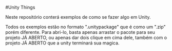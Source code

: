 #Unity Things

Neste repositório conterá exemplos de como se fazer algo em Unity.

Todos os exemplos estão no formato ".unitypackage" que é como um ".zip" porém  diferente.
Para abri-lo, basta apenas arrastar o pacote para seu projeto JÁ ABERTO, ou apenas dar dois clique em cima dele, 
também com o projeto JÁ ABERTO que a unity terminará sua magica.
